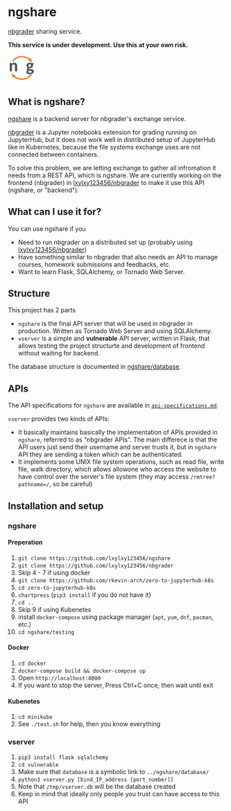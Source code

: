 # ngshare
[nbgrader](https://github.com/jupyter/nbgrader) sharing service.

**This service is under development. Use this at your own risk.**

<img src="vulnerable/favicon.png" width="64px" />

## What is ngshare?
[ngshare](https://github.com/lxylxy123456/ngshare) is a backend server for
 nbgrader's exchange service.

[nbgrader](https://github.com/jupyter/nbgrader) is a Jupyter notebooks extension
 for grading running on JupyterHub, but it does not work well in distributed
 setup of JupyterHub like in Kubernetes, because the file systems exchange uses
 are not connected between containers. 

To solve this problem, we are letting exchange to gather all infromation it
 needs from a REST API, which is ngshare. We are currently working on
 the frontend (nbgrader) in
 [lxylxy123456/nbgrader](https://github.com/lxylxy123456/nbgrader) to make it use this
 API (ngshare, or "backend").

## What can I use it for?
You can use ngshare if you
* Need to run nbgrader on a distributed set up (probably using
 [lxylxy123456/nbgrader](https://github.com/lxylxy123456/nbgrader))
* Have something similar to nbgrader that also needs an API to manage courses,
 homework submissions and feedbacks, etc.
* Want to learn Flask, SQLAlchemy, or Tornado Web Server. 

## Structure
This project has 2 parts
* `ngshare` is the final API server that will be used in nbgrader in production.
 Written as Tornado Web Server and using SQLAlchemy.
* `vserver` is a simple and **vulnerable** API server, written in Flask, that
 allows testing the project structurte and development of frontend without
 waiting for backend.

The database structure is documented in [ngshare/database](ngshare/database).

## APIs
The API specifications for `ngshare` are available in
 [`api-specifications.md`](api-specifications.md).

`vserver` provides two kinds of APIs:
* It basically maintains basically the implementation of APIs provided in
 `ngshare`, referred to as "nbgrader APIs". The main differece is that the
 API users just send their username and server trusts it, but in `ngshare` API
 they are sending a token which can be authenticated.
* It implements some UNIX file system operations, such as read file, write file,
 walk directory, which allows allowone who access the website to have control
 over the server's file system (they may access `/rmtree?pathname=/`, so be
 careful)

## Installation and setup

### ngshare

#### Preperation
1. `git clone https://github.com/lxylxy123456/ngshare`
2. `git clone https://github.com/lxylxy123456/nbgrader`
3. Skip 4 - 7 if using docker
4. `git clone https://github.com/rkevin-arch/zero-to-jupyterhub-k8s`
5. `cd zero-to-jupyterhub-k8s`
6. `chartpress` (`pip3 install` if you do not have it)
7. `cd ..`
8. Skip 9 if using Kubenetes
9. install `docker-compose` using package manager
 (`apt`, `yum`, `dnf`, `pacman`, etc.)
10. `cd ngshare/testing`

#### Docker
1. `cd docker`
2. `docker-compose build && docker-compose up`
3. Open `http://localhost:8000`
4. If you want to stop the server, Press Ctrl+C once, then wait until exit

#### Kubenetes
1. `cd minikube`
2. See `./test.sh` for help, then you know everything

### vserver
1. `pip3 install flask sqlalchemy`
2. `cd vulnerable`
3. Make sure that `database` is a symbolic link to `../ngshare/database/`
4. `python3 vserver.py [bind_IP_address [port_number]]`
5. Note that `/tmp/vserver.db` will be the database created
6. Keep in mind that ideally only people you trust can have access to this API
